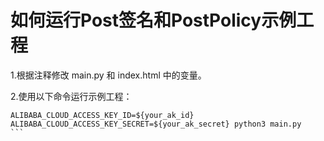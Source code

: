 # 如何运行Post签名和PostPolicy示例工程
1.根据注释修改 main.py 和 index.html 中的变量。

2.使用以下命令运行示例工程：
```shell
ALIBABA_CLOUD_ACCESS_KEY_ID=${your_ak_id} ALIBABA_CLOUD_ACCESS_KEY_SECRET=${your_ak_secret} python3 main.py
​```